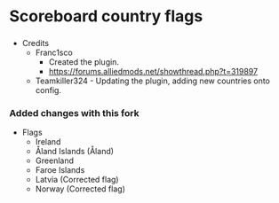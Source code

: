 # Scoreboard country flags

###
 - Credits
    - Franc1sco
	   - Created the plugin.
	   - https://forums.alliedmods.net/showthread.php?t=319897
	- Teamkiller324 - Updating the plugin, adding new countries onto config.

### Added changes with this fork
 - Flags
   - Ireland
   - Åland Islands (Åland)
   - Greenland
   - Faroe Islands
   - Latvia (Corrected flag)
   - Norway (Corrected flag)